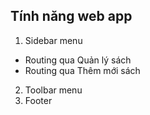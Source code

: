 ## Tính năng web app ##
1. Sidebar menu
- Routing qua Quản lý sách 
- Routing qua Thêm mới sách
2. Toolbar menu
3. Footer
